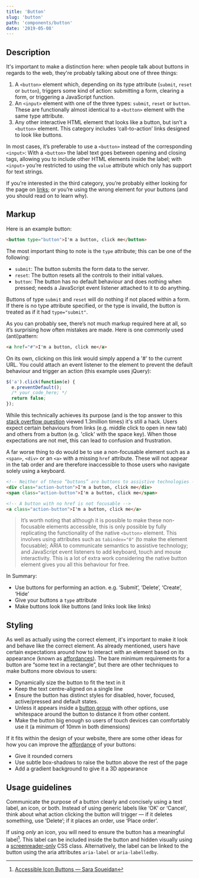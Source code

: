 ```yaml
---
title: 'Button'
slug: 'button'
path: 'components/button'
date: '2019-05-08'
---
```


## Description

It's important to make a distinction here: when people talk about buttons in regards to the web, they're probably talking about one of three things:

1. A `<button>` element which, depending on its type attribute (`submit`, `reset` or `button`), triggers some kind of action: submitting a form, clearing a form, or triggering a JavaScript function.
2. An `<input>` element with one of the three types: `submit`, `reset` or `button`. These are functionally almost identical to a `<button>` element with the same type attribute.
3. Any other interactive HTML element that looks like a button, but isn’t a `<button>` element. This category includes ‘call-to-action’ links designed to look like buttons.

In most cases, it’s preferable to use a `<button>` instead of the corresponding `<input>`: With a `<button>` the label text goes between opening and closing tags, allowing you to include other HTML elements inside the label; with `<input>` you’re restricted to using the `value` attribute which only has support for text strings.

If you're interested in the third category, you’re probably either looking for the page on [links](/components/link); or you’re using the wrong element for your buttons (and you should read on to learn why).

## Markup

Here is an example button:

```html
<button type="button">I'm a button, click me</button>
```

The most important thing to note is the `type` attribute; this can be one of the following:

- `submit`: The button submits the form data to the server.
- `reset`: The button resets all the controls to their initial values.
- `button`: The button has no default behaviour and does nothing when pressed; needs a JavaScript event listener attached to it to do anything.

Buttons of type `submit` and `reset` will do nothing if not placed within a form. If there is no type attribute specified, or the type is invalid, the button is treated as if it had `type="submit"`.

As you can probably see, there’s not much markup required here at all, so it’s surprising how often mistakes are made. Here is one commonly used (anti)pattern:

```html
<a href="#">I'm a button, click me</a>
```

On its own, clicking on this link would simply append a '#' to the current URL. You could attach an event listener to the element to prevent the default behaviour and trigger an action (this example uses jQuery):

```javascript
$('a').click(function(e) {
  e.preventDefault();
  /* your_code_here; */
  return false;
});
```

While this technically achieves its purpose (and is the top answer to this [stack overflow question](https://stackoverflow.com/questions/1070760/javascript-function-in-href-vs-onclick) viewed 1.3million times) it's still a hack. Users expect certain behaviours from links (e.g. middle click to open in new tab) and others from a button (e.g. 'click' with the space key). When those expectations are not met, this can lead to confusion and frustration.

A far worse thing to do would be to use a non-focusable element such as a `<span>`, `<div>` or an `<a>` with a missing `href` attribute. These will not appear in the tab order and are therefore inaccessible to those users who navigate solely using a keyboard.

```html
<!-- Neither of these “buttons” are buttons to assistive technologies -->
<div class="action-button">I'm a button, click me</div>
<span class="action-button">I'm a button, click me</span>

<!-- A button with no href is not focusable -->
<a class="action-button">I'm a button, click me</a>
```

> It’s worth noting that although it is possible to make these non-focusable elements accessible, this is only possible by fully replicating the functionality of the native `<button>` element. This involves using attributes such as `tabindex="0"` (to make the element focusable); ARIA to communicate semantics to assistive technology; and JavaScript event listeners to add keyboard, touch and mouse interactivity. This is a lot of extra work considering the native button element gives you all this behaviour for free.

In Summary:

- Use buttons for performing an action. e.g. ‘Submit’, ‘Delete’, ‘Create’, ‘Hide’
- Give your buttons a `type` attribute
- Make buttons look like buttons (and links look like links)

## Styling

As well as actually using the correct element, it's important to make it look and behave like the correct element. As already mentioned, users have certain expectations around how to interact with an element based on its appearance (known as [affordances](https://www.interaction-design.org/literature/topics/affordances)). The bare minimum requirements for a button are “some text in a rectangle”, but there are other techniques to make buttons more obvious to users:

- Dynamically size the button to fit the text in it
- Keep the text centre-aligned on a single line
- Ensure the button has distinct styles for disabled, hover, focused, active/pressed and default states.
- Unless it appears inside a [button group](/components/button-group) with other options, use whitespace around the button to distance it from other content.
- Make the button big enough so users of touch devices can comfortably use it (a minimum of 10mm in both dimensions)

If it fits within the design of your website, there are some other ideas for how you can improve the [affordance](https://www.interaction-design.org/literature/topics/affordances) of your buttons:

- Give it rounded corners
- Use subtle box-shadows to raise the button above the rest of the page
- Add a gradient background to give it a 3D appearance

## Usage guidelines

Communicate the purpose of a button clearly and concisely using a text label, an icon, or both. Instead of using generic labels like ‘OK’ or ‘Cancel’, think about what action clicking the button will trigger — if it deletes something, use ‘Delete’; if it places an order, use ‘Place order’.

If using _only_ an icon, you will need to ensure the button has a meaningful label[^5]. This label can be included inside the button and hidden visually using a [screenreader-only](https://www.scottohara.me/blog/2017/04/14/inclusively-hidden.html) CSS class. Alternatively, the label can be linked to the button using the aria attributes `aria-label` or `aria-labelledby`.

[^1]: [Links vs. Buttons in Modern Web Applications — Marcy Sutton](https://marcysutton.com/links-vs-buttons-in-modern-web-applications)
[^2]: [7 Basic Rules for Button Design](https://uxplanet.org/7-basic-rules-for-button-design-63dcdf5676b4)
[^3]: [But sometimes links look like buttons (and buttons look like links)](https://medium.com/simple-human/but-sometimes-links-look-like-buttons-and-buttons-look-like-links-9b371c57b3d2)
[^4]: [Proper Use of Buttons and Links](http://www.webaxe.org/proper-use-buttons-links/)
[^5]: [Accessible Icon Buttons — Sara Soueidan](https://www.sarasoueidan.com/blog/accessible-icon-buttons/)

